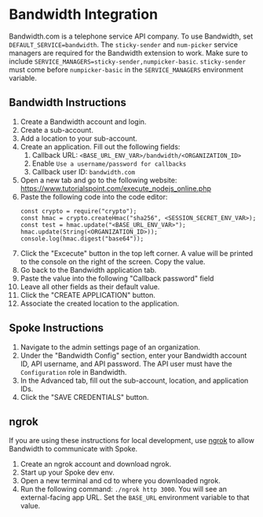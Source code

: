 # Bandwidth Integration

Bandwidth.com is a telephone service API company. To use Bandwidth, set `DEFAULT_SERVICE=bandwidth`. The `sticky-sender` and `num-picker` service managers are required for the Bandwidth extension to work. Make sure to include `SERVICE_MANAGERS=sticky-sender,numpicker-basic`. `sticky-sender` must come before `numpicker-basic` in the `SERVICE_MANAGERS` environment variable.


## Bandwidth Instructions

1. Create a Bandwidth account and login.
2. Create a sub-account.
3. Add a location to your sub-account.
4. Create an application. Fill out the following fields:
    1. Callback URL: `<BASE_URL_ENV_VAR>/bandwidth/<ORGANIZATION_ID>`
    2. Enable `Use a username/password for callbacks`
    3. Callback user ID: `bandwidth.com`
5. Open a new tab and go to the following website: https://www.tutorialspoint.com/execute_nodejs_online.php
6. Paste the following code into the code editor:
    ```
    const crypto = require("crypto");
    const hmac = crypto.createHmac("sha256", <SESSION_SECRET_ENV_VAR>);
    const test = hmac.update("<BASE_URL_ENV_VAR>");
    hmac.update(String(<ORGANIZATION_ID>));
    console.log(hmac.digest("base64"));
    ```
7. Click the "Excecute" button in the top left corner. A value will be printed to the console on the right of the screen. Copy the value.
8. Go back to the Bandwidth application tab.
9. Paste the value into the following "Callback password" field
10. Leave all other fields as their default value.
11. Click the "CREATE APPLICATION" button.
12. Associate the created location to the application.


## Spoke Instructions

1. Navigate to the admin settings page of an organization.
2. Under the "Bandwidth Config" section, enter your Bandwidth account ID, API username, and API password. The API user must have the `Configuration` role in Bandwidth.
3. In the Advanced tab, fill out the sub-account, location, and application IDs.
4. Click the "SAVE CREDENTIALS" button.


## ngrok

If you are using these instructions for local development, use [ngrok](https://ngrok.com/) to allow Bandwidth to communicate with Spoke.

1. Create an ngrok account and download ngrok.
2. Start up your Spoke dev env.
3. Open a new terminal and cd to where you downloaded ngrok.
4. Run the following command: `./ngrok http 3000`. You will see an external-facing app URL. Set the `BASE_URL` environment variable to that value.
